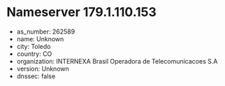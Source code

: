 # Nameserver 179.1.110.153

* as_number: 262589
* name: Unknown
* city: Toledo
* country: CO
* organization: INTERNEXA Brasil Operadora de Telecomunicacoes S.A
* version: Unknown
* dnssec: false
